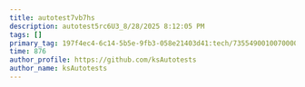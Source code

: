 ```yaml
---
title: autotest7vb7hs
description: autotest5rc6U3_8/28/2025 8:12:05 PM
tags: []
primary_tag: 197f4ec4-6c14-5b5e-9fb3-058e21403d41:tech/73554900100700000996/67838200100800006287
time: 876
author_profile: https://github.com/ksAutotests
author_name: ksAutotests
---
```

